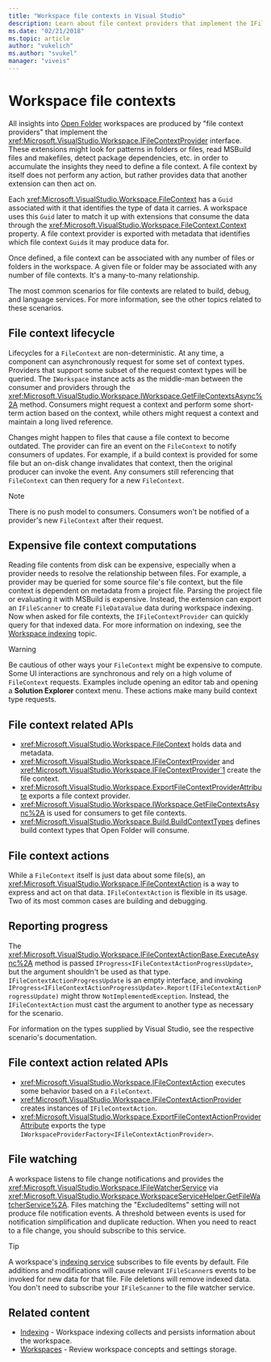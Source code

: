 ```yaml
---
title: "Workspace file contexts in Visual Studio"
description: Learn about file context providers that implement the IFileContextProvider interface to support insights into Open Folder workspaces.
ms.date: "02/21/2018"
ms.topic: article
author: "vukelich"
ms.author: "svukel"
manager: "viveis"
---
```

# Workspace file contexts

All insights into [Open Folder](../ide/develop-code-in-visual-studio-without-projects-or-solutions.md) workspaces are produced by "file context providers" that implement the <xref:Microsoft.VisualStudio.Workspace.IFileContextProvider> interface. These extensions might look for patterns in folders or files, read MSBuild files and makefiles, detect package dependencies, etc. in order to accumulate the insights they need to define a file context. A file context by itself does not perform any action, but rather provides data that another extension can then act on.

Each <xref:Microsoft.VisualStudio.Workspace.FileContext> has a `Guid` associated with it that identifies the type of data it carries. A workspace uses this `Guid` later to match it up with extensions that consume the data through the <xref:Microsoft.VisualStudio.Workspace.FileContext.Context> property. A file context provider is exported with metadata that identifies which file context `Guid`s it may produce data for.

Once defined, a file context can be associated with any number of files or folders in the workspace. A given file or folder may be associated with any number of file contexts. It's a many-to-many relationship.

The most common scenarios for file contexts are related to build, debug, and language services. For more information, see the other topics related to these scenarios.

## File context lifecycle

Lifecycles for a `FileContext` are non-deterministic. At any time, a component can asynchronously request for some set of context types. Providers that support some subset of the request context types will be queried. The `IWorkspace` instance acts as the middle-man between the consumer and providers through the <xref:Microsoft.VisualStudio.Workspace.IWorkspace.GetFileContextsAsync%2A> method. Consumers might request a context and perform some short-term action based on the context, while others might request a context and maintain a long lived reference.

Changes might happen to files that cause a file context to become outdated. The provider can fire an event on the `FileContext` to notify consumers of updates. For example, if a build context is provided for some file but an on-disk change invalidates that context, then the original producer can invoke the event. Any consumers still referencing that `FileContext` can then requery for a new `FileContext`.

>[!NOTE]
>There is no push model to consumers. Consumers won't be notified of a provider's new `FileContext` after their request.

## Expensive file context computations

Reading file contents from disk can be expensive, especially when a provider needs to resolve the relationship between files. For example, a provider may be queried for some source file's file context, but the file context is dependent on metadata from a project file. Parsing the project file or evaluating it with MSBuild is expensive. Instead, the extension can export an `IFileScanner` to create `FileDataValue` data during workspace indexing. Now when asked for file contexts, the `IFileContextProvider` can quickly query for that indexed data. For more information on indexing, see the [Workspace indexing](workspace-indexing.md) topic.

>[!WARNING]
>Be cautious of other ways your `FileContext` might be expensive to compute. Some UI interactions are synchronous and rely on a high volume of `FileContext` requests. Examples include opening an editor tab and opening a **Solution Explorer** context menu. These actions make many build context type requests.

## File context related APIs

- <xref:Microsoft.VisualStudio.Workspace.FileContext> holds data and metadata.
- <xref:Microsoft.VisualStudio.Workspace.IFileContextProvider> and <xref:Microsoft.VisualStudio.Workspace.IFileContextProvider`1> create the file context.
- <xref:Microsoft.VisualStudio.Workspace.ExportFileContextProviderAttribute> exports a file context provider.
- <xref:Microsoft.VisualStudio.Workspace.IWorkspace.GetFileContextsAsync%2A> is used for consumers to get file contexts.
- <xref:Microsoft.VisualStudio.Workspace.Build.BuildContextTypes> defines build context types that Open Folder will consume.

## File context actions

While a `FileContext` itself is just data about some file(s), an <xref:Microsoft.VisualStudio.Workspace.IFileContextAction> is a way to express and act on that data. `IFileContextAction` is flexible in its usage. Two of its most common cases are building and debugging.

## Reporting progress

The <xref:Microsoft.VisualStudio.Workspace.IFileContextActionBase.ExecuteAsync%2A> method is passed `IProgress<IFileContextActionProgressUpdate>`, but the argument shouldn't be used as that type. `IFileContextActionProgressUpdate` is an empty interface, and invoking `IProgress<IFileContextActionProgressUpdate>.Report(IFileContextActionProgressUpdate)` might throw `NotImplementedException`. Instead, the `IFileContextAction` must cast the argument to another type as necessary for the scenario.

For information on the types supplied by Visual Studio, see the respective scenario's documentation.

## File context action related APIs

- <xref:Microsoft.VisualStudio.Workspace.IFileContextAction> executes some behavior based on a `FileContext`.
- <xref:Microsoft.VisualStudio.Workspace.IFileContextActionProvider> creates instances of `IFileContextAction`.
- <xref:Microsoft.VisualStudio.Workspace.ExportFileContextActionProviderAttribute> exports the type `IWorkspaceProviderFactory<IFileContextActionProvider>`.

## File watching

A workspace listens to file change notifications and provides the <xref:Microsoft.VisualStudio.Workspace.IFileWatcherService> via <xref:Microsoft.VisualStudio.Workspace.WorkspaceServiceHelper.GetFileWatcherService%2A>. Files matching the "ExcludedItems" setting will not produce file notification events. A threshold between events is used for notification simplification and duplicate reduction. When you need to react to a file change, you should subscribe to this service.

>[!TIP]
>A workspace's [indexing service](workspace-indexing.md) subscribes to file events by default. File additions and modifications will cause relevant `IFileScanner`s events to be invoked for new data for that file. File deletions will remove indexed data. You don't need to subscribe your `IFileScanner` to the file watcher service.

## Related content

* [Indexing](workspace-indexing.md) - Workspace indexing collects and persists information about the workspace.
* [Workspaces](workspaces.md) - Review workspace concepts and settings storage.
